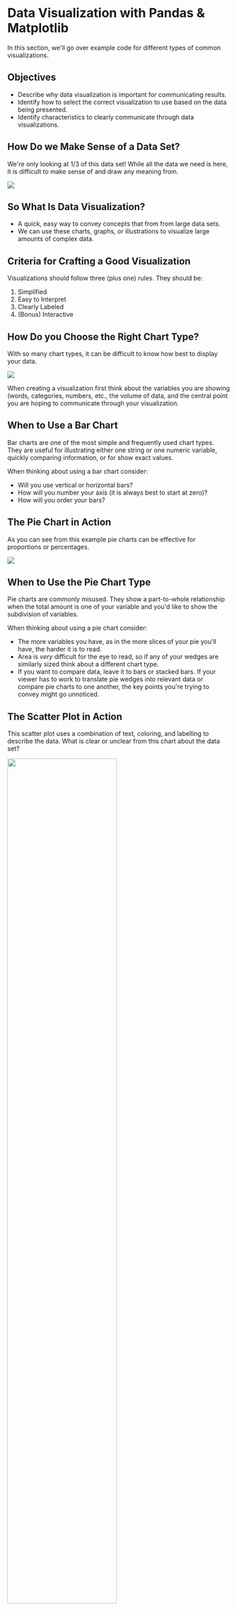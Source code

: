 <!---
{"next": "Topics/course_review.md","title": "Data Visualization"}
-->

# Data Visualization with Pandas & Matplotlib

In this section, we'll go over example code for different types of common visualizations.

## Objectives

* Describe why data visualization is important for communicating results.
* Identify how to select the correct visualization to use based on the data being presented.
* Identify characteristics to clearly communicate through data visualizations.


## How Do we Make Sense of a Data Set?

We're only looking at 1/3 of this data set! While all the data we need is here, it is difficult to make sense of and draw any meaning from.

![](https://s3.amazonaws.com/ga-instruction/assets/python-fundamentals/flight-data-set.png)


## So What Is Data Visualization?

- A quick, easy way to convey concepts that from from large data sets.
- We can use these charts, graphs, or illustrations to visualize large amounts of complex data.


## Criteria for Crafting a Good Visualization

Visualizations should follow three (plus one) rules. They should be:

1. Simplified
2. Easy to Interpret
3. Clearly Labeled
4. (Bonus) Interactive


## How Do you Choose the Right Chart Type?

With so many chart types, it can be difficult to know how best to display your data.

![](https://s3.amazonaws.com/ga-instruction/assets/python-fundamentals/chart_types.png)

When creating a visualization first think about the variables you are showing (words, categories, numbers, etc., the volume of data, and the central point you are hoping to communicate through your visualization.


## When to Use a Bar Chart
Bar charts are one of the most simple and frequently used chart types. They are useful for illustrating either one string or one numeric variable, quickly comparing information, or for show exact values.

When thinking about using a bar chart consider:
- Will you use vertical or horizontal bars?
- How will you number your axis (it is always best to start at zero)?
- How will you order your bars?



## The Pie Chart in Action

As you can see from this example pie charts can be effective for proportions or percentages.

![](https://www.csisun.com/wp-content/uploads/2012/07/solarhotwaterpiechart.jpg)


## When to Use the Pie Chart Type

Pie charts are commonly misused. They show a part-to-whole relationship when the total amount is one of your variable and you'd like to show the subdivision of variables.

When thinking about using a pie chart consider:
- The more variables you have, as in the more slices of your pie you'll have, the harder it is to read.
- Area is _very_ difficult for the eye to read, so if any of your wedges are similarly sized think about a different chart type.
- If you want to compare data, leave it to bars or stacked bars. If your viewer has to work to translate pie wedges into relevant data or compare pie charts to one another, the key points you're trying to convey might go unnoticed.


## The Scatter Plot in Action

This scatter plot uses a combination of text, coloring, and labelling to describe the data. What is clear or unclear from this chart about the data set?

<img src="http://kbroman.files.wordpress.com/2013/02/science_scores.png" style="width: 70%; height: auto" />


## When to Use a Scatter Plot

Scatterplots are great for data dense visualizations and clusters. They are most effective for trends, concentrations, and outliers. They can be especially useful to see what you want to investigate further.


When thinking about using a scatter plot consider:
- This chart type is not as common so can me more difficult for an audience to read.
- If dots are covering up each other, consider a different chart type.
- A bubble chart is one variation on the scatter plot.
- Scatter plots are a great way to give you a sense of trends, concentrations, and outliers, and are great to use while exploring your data. This will provide a clear idea of what you may want to investigate further.

## Knowledge Check: Choosing a Chart


Annual sales in each state for a grocery store chain?

- Bar chart.
- Pie chart.
- Scatterplot.


## When to Use a Histogram


- Effective for distribution across groups.

![](https://s3.amazonaws.com/ga-instruction/assets/python-fundamentals/histogram.png)

- Histograms are useful when you want to see how your data are distributed across groups. Important: histograms are not the same thing as a bar chart! Histograms look similar to bar charts, but with bar charts, each column represents a group defined by a categorical variable; and with histograms, each column represents a group defined by a continuous, quantitative variable.
- One implication of this distinction: with a histogram, it can be appropriate to talk about the the tendency of the observations to fall more on the low end or the high end of the X axis.
- With bar charts, however, the X axis does not have a low end or a high end; because the labels on the X axis are categorical - not quantitative.

## Bar Chart vs Histogram

The main difference between a bar chart and histogram is that histograms are used to show distributions of variables while bar charts are used to _compare_ variables.

![](https://qph.fs.quoracdn.net/main-qimg-237e649130e7ae0245e003a6a1949b91.webp)


## Which type of chart?

Relationship of average income to education level?


- Bar chart.
- Pie chart.
- Scatterplot.
- Histogram.


## A Line Chart in Action

Line graphs are an excellent way to show change over time. While bar charts can also show time, they don't show it in a continuous way like a line chart.

![](https://static.guim.co.uk/sys-images/Guardian/Pix/maps_and_graphs/2012/4/25/1335374489202/Recession-and-recovery-ch-001.gif)


## When to Use a Line Chart

Line charts are particularly good at showing how a variable change over time. They work best if you have one date variable and one number variable.

When thinking about using a line chart consider:
- How many lines you'll need on your graph, the more overlapping lines there are, the harder your chart will be to read.
- Consider how many colors you need to use for your lines. Giving each line its own color forces the viewer to scan back and forth from the key to the graph.
- Individual data points can be hard to read, but line charts are good for showing overall trends.
- Similar to bar charts, try and start at 0 on your x axis.

## Knowledge Check: Which type of chart?

Change in average income since 1960 for American adults?

- Bar chart.
- Pie chart.
- Scatterplot.
- Line chart.
- Histogram.


## Returning to How to Choose the Right Chart


Check out [this series of charts](https://i.redd.it/e7alp8yrnb711.png): `https://i.redd.it/e7alp8yrnb711.png`

- Which is easiest to view the data?


It's subjective! There are pros and cons to each. Choosing a chart type depends firstly on the data you have. Secondly, it depends on the clearest way to convey your message. The alignment of these two aspects will help you decide what type of visualization to use.

## Charts & Code

There is an increasing array of libraries and tools to allow us to use code to create visualize data in compelling and approachable ways.

Check out this complex chart that was made using Python!

<img src="https://s3.amazonaws.com/ga-instruction/assets/python-fundamentals/flight-chart.jpg" style="width: 70%; height: auto;"  />

*Source: u/dx034 on Reddit*


## Group Activity: Exploring Good Visualizations

Get in small groups of 2-3.

Go to [https://www.reddit.com/r/dataisbeautiful/top/](https://www.reddit.com/r/dataisbeautiful/top/). These are all data visualizations created by people like you!

Pick one that you think is particularly good and one that is particular bad. Why? What are the characteristics?


## Visual Attributes of Good Data Visualization

Some attributes affect our brain more strongly.

In order of focus:

- Position
- Color
- Size


## Summary

- The chart type you select should accurately represent the variables you are pulling from data in a way that is clearly readable for your audience.
- Visual considerations include: position, color, order, size. What else?
- With data visualizations becoming increasingly popular, a clean and clear chart goes a long way in conveying a message from a data set.


<div style="overflow: auto; width: 100%;">
	<iframe src="../../src/Notebooks/data_viz.html" style="min-height: 800px; width: 100%; border: none;"></iframe>
</div>

## Lab

<div style="overflow: auto; width: 100%;">
	<iframe src="../../src/Notebooks/omdb_viz_starter.html" style="min-height: 800px; width: 100%; border: none;"></iframe>
</div>


## [Solution](https://colab.research.google.com/github/mottaquikarim/PythonProgramming/blob/master/app/src/Notebooks/omdb_viz_solution.ipynb)

## Resources

* [44 Types of Graphs](https://visme.co/blog/types-of-graphs/)
* [8 Tips for Great Data Viz](https://www.gooddata.com/blog/8-ways-turn-good-data-great-visualizations)
* [Python Graph Gallery](https://python-graph-gallery.com/)
* [Data to Viz Interactive Diagram](https://www.data-to-viz.com/#explore)
* [How to Set a Color w. Matplotlib](https://python-graph-gallery.com/196-select-one-color-with-matplotlib/)
* [Python Colors & Color Palettes](https://python-graph-gallery.com/python-colors/)
* [Data to Viz Visualization Style Tips](https://www.data-to-viz.com/caveats.html)